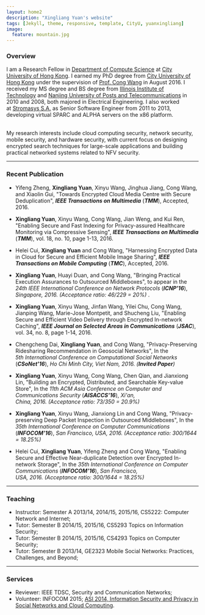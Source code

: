 ```yaml
---
layout: home2
description: "Xingliang Yuan's website"
tags: [Jekyll, theme, responsive, template, CityU, yuanxingliang]
image:
  feature: mountain.jpg
---
```


### Overview 
I am a Research Fellow in [Department of Compute Science](http://www.cs.cityu.edu.hk/) at [City University of Hong Kong](http://www.cityu.edu.hk/). I earned my PhD degree from [City University of Hong Kong](http://www.cityu.edu.hk/) under the supervision of [Prof. Cong Wang](http://www.cs.cityu.edu.hk/~congwang/) in August 2016. I received my MS degree and BS degree from [Illinois Institute of Technology](http://www.iit.edu/) and [Nanjing University of Posts and Telecommunications](http://www.njupt.edu.cn/) in 2010 and 2008, both majored in Electrical Engineering. I also worked at [Stromasys S.A.](http://www.stromasys.com/) as Senior Software Engineer from 2011 to 2013, developing virtual SPARC and ALPHA servers on the x86 platform. 

<br />
My research interests include cloud computing security, network security, mobile security, and hardware security, with current focus on designing encrypted search techniques for large-scale applications and building practical networked systems related to NFV security.

---

### Recent Publication

- Yifeng Zheng, **Xingliang Yuan**, Xinyu Wang, Jinghua Jiang, Cong Wang, and Xiaolin Gui, "Towards Encrypted Cloud Media Centre with Secure Deduplication", **_IEEE Transactions on Multimedia_** (**_TMM_**), Accepted, 2016.

- **Xingliang Yuan**, Xinyu Wang, Cong Wang, Jian Weng, and Kui Ren, "Enabling Secure and Fast Indexing for Privacy-assured Healthcare Monitoring via Compressive Sensing", **_IEEE Transactions on Multimedia_** (**_TMM_**), vol. 18, no. 10, page 1-13, 2016.

- Helei Cui, **Xingliang Yuan** and Cong Wang, "Harnessing Encrypted Data in Cloud for Secure and Efficient Mobile Image Sharing", **_IEEE Transactions on Mobile Computing_** (**_TMC_**), Accepted, 2016.

- **Xingliang Yuan**, Huayi Duan, and Cong Wang, "Bringing Practical Execution Assurances to Outsourced Middleboxes", to appear in the _24th IEEE International Conference on Network Protocols_ (**_ICNP'16_**), _Singapore, 2016. (Acceptance ratio: 46/229 = 20%)_ .

- **Xingliang Yuan**, Xinyu Wang, Jinfan Wang, Yilei Chu, Cong Wang, Jianping Wang, Marie-Jose Montpetit, and Shucheng Liu, "Enabling Secure and Efficient Video Delivery through Encrypted In-network Caching", **_IEEE Journal on Selected Areas in Communications_** (**_JSAC_**), vol. 34, no. 8, page 1-14, 2016.

- Chengcheng Dai, **Xingliang Yuan**, and Cong Wang, "Privacy-Preserving Ridesharing Recommendation in Geosocial Networks", In the _5th International Conference on Computational Social Networks_ (**_CSoNet'16_**), _Ho Chi Minh City, Viet Nam, 2016. (**Invited Paper**)_

- **Xingliang Yuan**, Xinyu Wang, Cong Wang, Chen Qian, and Jianxiong Lin, "Building an Encrypted, Distributed, and Searchable Key-value Store", In the _11th ACM Asia Conference on Computer and Communications Security_ (**_AISACCS'16_**), _Xi'an, China, 2016. (Acceptance ratio: 73/350 = 20.9%)_

- **Xingliang Yuan**, Xinyu Wang, Jianxiong Lin and Cong Wang, "Privacy-preserving Deep Packet Inspection in Outsourced Middleboxes", In the _35th International Conference on Computer Communications_ (**_INFOCOM'16_**), _San Francisco, USA, 2016. (Acceptance ratio: 300/1644 = 18.25%)_

- Helei Cui, **Xingliang Yuan**, Yifeng Zheng and Cong Wang, "Enabling Secure and Effective Near-duplicate Detection over Encrypted In-network Storage", In the _35th International Conference on Computer Communications_ (**_INFOCOM'16_**), _San Francisco, USA, 2016. (Acceptance ratio: 300/1644 = 18.25%)_

---

### Teaching

- Instructor: Semester A 2013/14, 2014/15, 2015/16, CS5222: Computer Network and Internet;
- Tutor: Semester B 2014/15, 2015/16, CS5293 Topics on Information Security;
- Tutor: Semester B 2014/15, 2015/16, CS4293 Topics on Computer Security;
- Tutor: Semester B 2013/14, GE2323 Mobile Social Networks: Practices, Challenges, and Beyond;

---

### Services

- Reviewer: IEEE TDSC, Security and Communication Networks;
- Volunteer: INFOCOM 2015; [ASI 2014, Information Security and Privacy in Social Networks and Cloud Computing](http://conference.cs.cityu.edu.hk/asi14/index.htm).

